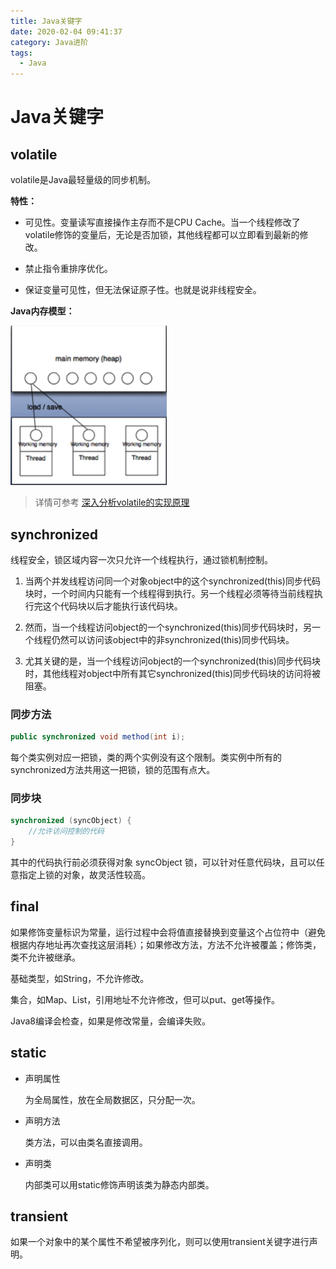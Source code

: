 ```yaml
---
title: Java关键字
date: 2020-02-04 09:41:37
category: Java进阶
tags: 
  - Java
---
```


# Java关键字

## volatile

volatile是Java最轻量级的同步机制。

**特性：**

- 可见性。变量读写直接操作主存而不是CPU Cache。当一个线程修改了volatile修饰的变量后，无论是否加锁，其他线程都可以立即看到最新的修改。

- 禁止指令重排序优化。

- 保证变量可见性，但无法保证原子性。也就是说非线程安全。

**Java内存模型：**

![volatile](/images/Java关键字/volatile.png)

> 详情可参考 [深入分析volatile的实现原理](https://mp.weixin.qq.com/s/mcR8_FHHGA2zb0aW1N02ag?from=groupmessage&isappinstalled=0)

## synchronized

线程安全，锁区域内容一次只允许一个线程执行，通过锁机制控制。

1. 当两个并发线程访问同一个对象object中的这个synchronized(this)同步代码块时，一个时间内只能有一个线程得到执行。另一个线程必须等待当前线程执行完这个代码块以后才能执行该代码块。

1. 然而，当一个线程访问object的一个synchronized(this)同步代码块时，另一个线程仍然可以访问该object中的非synchronized(this)同步代码块。

1. 尤其关键的是，当一个线程访问object的一个synchronized(this)同步代码块时，其他线程对object中所有其它synchronized(this)同步代码块的访问将被阻塞。

### 同步方法

```Java
public synchronized void method(int i);
```

每个类实例对应一把锁，类的两个实例没有这个限制。类实例中所有的synchronized方法共用这一把锁，锁的范围有点大。

### 同步块

```Java
synchronized (syncObject) {
    //允许访问控制的代码
}
```

其中的代码执行前必须获得对象 syncObject 锁，可以针对任意代码块，且可以任意指定上锁的对象，故灵活性较高。

## final

如果修饰变量标识为常量，运行过程中会将值直接替换到变量这个占位符中（避免根据内存地址再次查找这层消耗）；如果修改方法，方法不允许被覆盖；修饰类，类不允许被继承。

基础类型，如String，不允许修改。

集合，如Map、List，引用地址不允许修改，但可以put、get等操作。

Java8编译会检查，如果是修改常量，会编译失败。

## static

- 声明属性

    为全局属性，放在全局数据区，只分配一次。

- 声明方法

    类方法，可以由类名直接调用。

- 声明类

    内部类可以用static修饰声明该类为静态内部类。

## transient

如果一个对象中的某个属性不希望被序列化，则可以使用transient关键字进行声明。